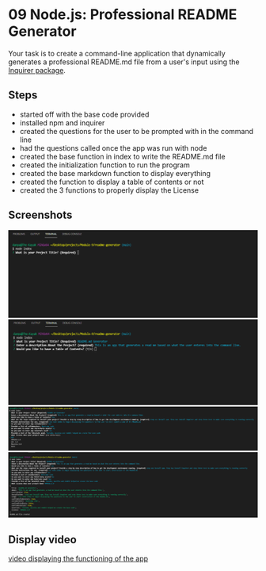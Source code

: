 # 09 Node.js: Professional README Generator

Your task is to create a command-line application that dynamically generates a professional README.md file from a user's input using the [Inquirer package](https://www.npmjs.com/package/inquirer).


## Steps
* started off with the base code provided
* installed npm and inquirer
* created the questions for the user to be prompted with in the command line
* had the questions called once the app was run with node
* created the base function in index to write the README.md file
* created the initialization function to run the program
* created the base markdown function to display everything
* created the function to display a table of contents or not
* created the 3 functions to properly display the License

## Screenshots
![Displaying the program](./assets/photos/Running-index-display-user-querstion.png)
![Deciding to display a table of contents](./assets/photos/Decision-to-display-ToC.png)
![Choosing if there was a license used or not](./assets/photos/pick-a-license.png)
![Whats displayed after answering the final question](./assets/photos/Finished.png)

## Display video
[video displaying the functioning of the app](https://watch.screencastify.com/v/SWthZ00wq0c5vgfaKDCd)